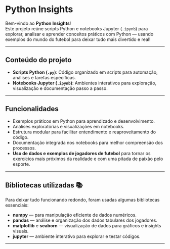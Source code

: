 # Python Insights

Bem-vindo ao **Python Insights**!  
Este projeto reúne scripts Python e notebooks Jupyter (`.ipynb`) para explorar, analisar e aprender conceitos práticos com Python — usando exemplos do mundo do futebol para deixar tudo mais divertido e real!

---

## Conteúdo do projeto

- **Scripts Python (`.py`)**: Código organizado em scripts para automação, análises e tarefas específicas.
- **Notebooks Jupyter (`.ipynb`)**: Ambientes interativos para exploração, visualização e documentação passo a passo.

---

## Funcionalidades

- Exemplos práticos em Python para aprendizado e desenvolvimento.
- Análises exploratórias e visualizações em notebooks.
- Estrutura modular para facilitar entendimento e reaproveitamento do código.
- Documentação integrada nos notebooks para melhor compreensão dos processos.
- **Uso de dados e exemplos de jogadores de futebol** para tornar os exercícios mais próximos da realidade e com uma pitada de paixão pelo esporte.

---

## Bibliotecas utilizadas 📚

Para deixar tudo funcionando redondo, foram usadas algumas bibliotecas essenciais:

- **numpy** — para manipulação eficiente de dados numéricos.
- **pandas** — análise e organização dos dados tabulares dos jogadores.
- **matplotlib** e **seaborn** — visualização de dados para gráficos e insights visuais.
- **jupyter** — ambiente interativo para explorar e testar códigos.

---

